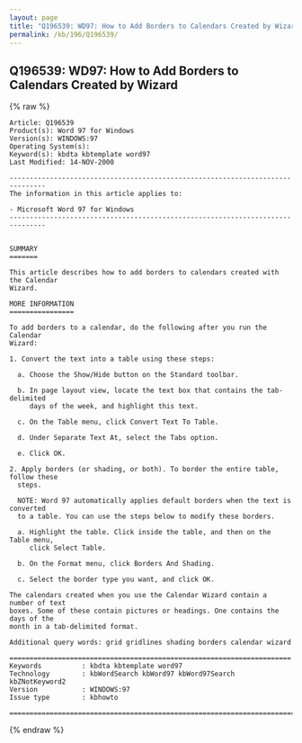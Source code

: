 ```yaml
---
layout: page
title: "Q196539: WD97: How to Add Borders to Calendars Created by Wizard"
permalink: /kb/196/Q196539/
---
```


## Q196539: WD97: How to Add Borders to Calendars Created by Wizard

{% raw %}

	Article: Q196539
	Product(s): Word 97 for Windows
	Version(s): WINDOWS:97
	Operating System(s): 
	Keyword(s): kbdta kbtemplate word97
	Last Modified: 14-NOV-2000
	
	-------------------------------------------------------------------------------
	The information in this article applies to:
	
	- Microsoft Word 97 for Windows 
	-------------------------------------------------------------------------------
	
	
	SUMMARY
	=======
	
	This article describes how to add borders to calendars created with the Calendar
	Wizard.
	
	MORE INFORMATION
	================
	
	To add borders to a calendar, do the following after you run the Calendar
	Wizard:
	
	1. Convert the text into a table using these steps:
	
	  a. Choose the Show/Hide button on the Standard toolbar.
	
	  b. In page layout view, locate the text box that contains the tab- delimited
	     days of the week, and highlight this text.
	
	  c. On the Table menu, click Convert Text To Table.
	
	  d. Under Separate Text At, select the Tabs option.
	
	  e. Click OK.
	
	2. Apply borders (or shading, or both). To border the entire table, follow these
	  steps.
	
	  NOTE: Word 97 automatically applies default borders when the text is converted
	  to a table. You can use the steps below to modify these borders.
	
	  a. Highlight the table. Click inside the table, and then on the Table menu,
	     click Select Table.
	
	  b. On the Format menu, click Borders And Shading.
	
	  c. Select the border type you want, and click OK.
	
	The calendars created when you use the Calendar Wizard contain a number of text
	boxes. Some of these contain pictures or headings. One contains the days of the
	month in a tab-delimited format.
	
	Additional query words: grid gridlines shading borders calendar wizard
	
	======================================================================
	Keywords          : kbdta kbtemplate word97 
	Technology        : kbWordSearch kbWord97 kbWord97Search kbZNotKeyword2
	Version           : WINDOWS:97
	Issue type        : kbhowto
	
	=============================================================================
	

{% endraw %}
